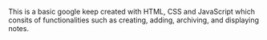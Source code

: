 This is a basic google keep created with HTML, CSS and JavaScript which consits of functionalities such as creating, adding, archiving, and displaying notes. 
